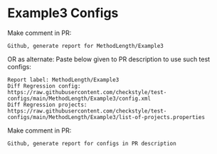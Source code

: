 # Example3 Configs
Make comment in PR:
```
Github, generate report for MethodLength/Example3
```
OR as alternate:
Paste below given to PR description to use such test configs:
```
Report label: MethodLength/Example3
Diff Regression config: https://raw.githubusercontent.com/checkstyle/test-configs/main/MethodLength/Example3/config.xml
Diff Regression projects: https://raw.githubusercontent.com/checkstyle/test-configs/main/MethodLength/Example3/list-of-projects.properties
```
Make comment in PR:
```
Github, generate report for configs in PR description
```
